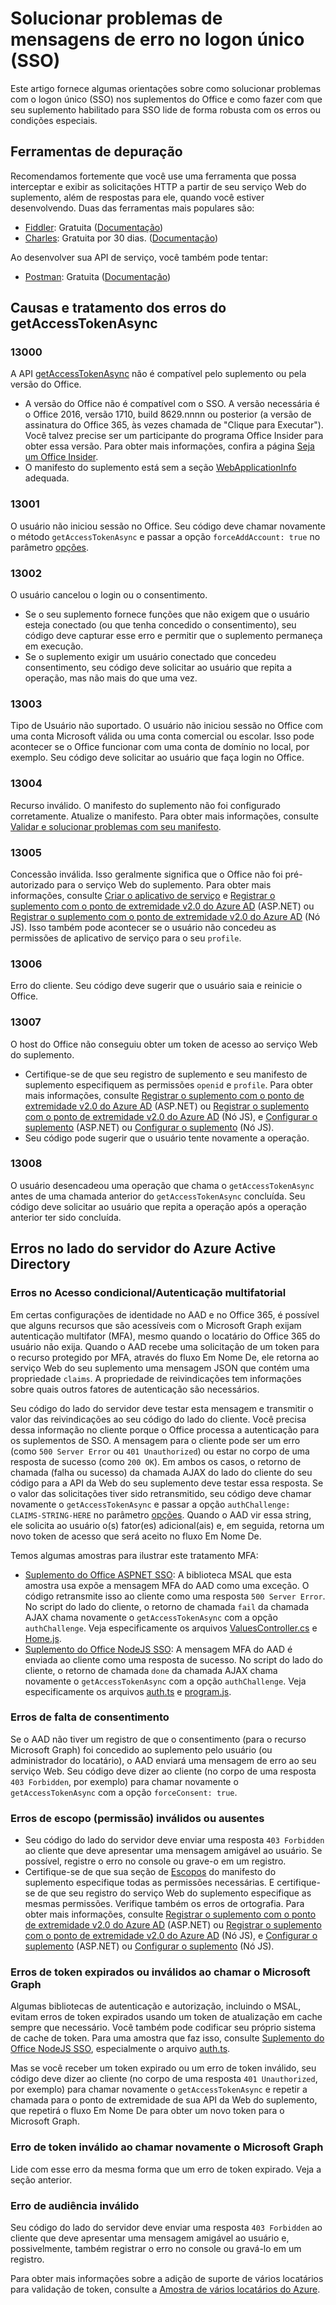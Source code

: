 # <a name="troubleshoot-error-messages-for-single-sign-on-sso"></a>Solucionar problemas de mensagens de erro no logon único (SSO)

Este artigo fornece algumas orientações sobre como solucionar problemas com o logon único (SSO) nos suplementos do Office e como fazer com que seu suplemento habilitado para SSO lide de forma robusta com os erros ou condições especiais.

## <a name="debugging-tools"></a>Ferramentas de depuração

Recomendamos fortemente que você use uma ferramenta que possa interceptar e exibir as solicitações HTTP a partir de seu serviço Web do suplemento, além de respostas para ele, quando você estiver desenvolvendo. Duas das ferramentas mais populares são: 

- [Fiddler](http://www.telerik.com/fiddler): Gratuita ([Documentação](http://docs.telerik.com/fiddler/configure-fiddler/tasks/configurefiddler))
- [Charles](https://www.charlesproxy.com/): Gratuita por 30 dias. ([Documentação](https://www.charlesproxy.com/documentation/))

Ao desenvolver sua API de serviço, você também pode tentar:

- [Postman](http://www.getpostman.com/postman): Gratuita ([Documentação](https://www.getpostman.com/docs/))

## <a name="causes-and-handling-of-errors-from-getaccesstokenasync"></a>Causas e tratamento dos erros do getAccessTokenAsync

### <a name="13000"></a>13000

A API [getAccessTokenAsync](http://dev.office.com/reference/add-ins/shared/office.context.auth.getAccessTokenAsync) não é compatível pelo suplemento ou pela versão do Office. 

- A versão do Office não é compatível com o SSO. A versão necessária é o Office 2016, versão 1710, build 8629.nnnn ou posterior (a versão de assinatura do Office 365, às vezes chamada de "Clique para Executar"). Você talvez precise ser um participante do programa Office Insider para obter essa versão. Para obter mais informações, confira a página [Seja um Office Insider](https://products.office.com/en-us/office-insider?tab=tab-1). 
- O manifesto do suplemento está sem a seção [WebApplicationInfo](http://dev.office.com/reference/add-ins/manifest/webapplicationinfo) adequada.

### <a name="13001"></a>13001

O usuário não iniciou sessão no Office. Seu código deve chamar novamente o método `getAccessTokenAsync` e passar a opção `forceAddAccount: true` no parâmetro [opções](http://dev.office.com/reference/add-ins/shared/office.context.auth.getAccessTokenAsync#parameters). 

### <a name="13002"></a>13002

O usuário cancelou o login ou o consentimento. 
- Se o seu suplemento fornece funções que não exigem que o usuário esteja conectado (ou que tenha concedido o consentimento), seu código deve capturar esse erro e permitir que o suplemento permaneça em execução.
- Se o suplemento exigir um usuário conectado que concedeu consentimento, seu código deve solicitar ao usuário que repita a operação, mas não mais do que uma vez. 

### <a name="13003"></a>13003

Tipo de Usuário não suportado. O usuário não iniciou sessão no Office com uma conta Microsoft válida ou uma conta comercial ou escolar. Isso pode acontecer se o Office funcionar com uma conta de domínio no local, por exemplo. Seu código deve solicitar ao usuário que faça login no Office.

### <a name="13004"></a>13004

Recurso inválido. O manifesto do suplemento não foi configurado corretamente. Atualize o manifesto. Para obter mais informações, consulte [Validar e solucionar problemas com seu manifesto](troubleshoot-manifest.md).

### <a name="13005"></a>13005

Concessão inválida. Isso geralmente significa que o Office não foi pré-autorizado para o serviço Web do suplemento. Para obter mais informações, consulte [Criar o aplicativo de serviço](../develop/sso-in-office-add-ins.md#create-the-service-application) e [Registrar o suplemento com o ponto de extremidade v2.0 do Azure AD](../develop/create-sso-office-add-ins-aspnet.md#register-the-add-in-with-azure-ad-v2-0-endpoint) (ASP.NET) ou [Registrar o suplemento com o ponto de extremidade v2.0 do Azure AD](../develop/create-sso-office-add-ins-nodejs.md#register-the-add-in-with-azure-ad-v2-0-endpoint) (Nó JS). Isso também pode acontecer se o usuário não concedeu as permissões de aplicativo de serviço para o seu `profile`.

### <a name="13006"></a>13006

Erro do cliente. Seu código deve sugerir que o usuário saia e reinicie o Office.

### <a name="13007"></a>13007

O host do Office não conseguiu obter um token de acesso ao serviço Web do suplemento.
- Certifique-se de que seu registro de suplemento e seu manifesto de suplemento especifiquem as permissões `openid` e `profile`. Para obter mais informações, consulte [Registrar o suplemento com o ponto de extremidade v2.0 do Azure AD](../develop/create-sso-office-add-ins-aspnet.md#register-the-add-in-with-azure-ad-v2-0-endpoint) (ASP.NET) ou [Registrar o suplemento com o ponto de extremidade v2.0 do Azure AD](../develop/create-sso-office-add-ins-nodejs.md#register-the-add-in-with-azure-ad-v2-0-endpoint) (Nó JS), e [Configurar o suplemento](../develop/create-sso-office-add-ins-aspnet.md#configure-the-add-in) (ASP.NET) ou [Configurar o suplemento](../develop/create-sso-office-add-ins-nodejs.md#configure-the-add-in) (Nó JS).
- Seu código pode sugerir que o usuário tente novamente a operação.

### <a name="13008"></a>13008

O usuário desencadeou uma operação que chama o `getAccessTokenAsync` antes de uma chamada anterior do `getAccessTokenAsync` concluída. Seu código deve solicitar ao usuário que repita a operação após a operação anterior ter sido concluída.

## <a name="errors-on-the-server-side-from-azure-active-directory"></a>Erros no lado do servidor do Azure Active Directory

### <a name="conditional-access--multifactor-authentication-errors"></a>Erros no Acesso condicional/Autenticação multifatorial
 
Em certas configurações de identidade no AAD e no Office 365, é possível que alguns recursos que são acessíveis com o Microsoft Graph exijam autenticação multifator (MFA), mesmo quando o locatário do Office 365 do usuário não exija. Quando o AAD recebe uma solicitação de um token para o recurso protegido por MFA, através do fluxo Em Nome De, ele retorna ao serviço Web do seu suplemento uma mensagem JSON que contém uma propriedade `claims`. A propriedade de reivindicações tem informações sobre quais outros fatores de autenticação são necessários. 

Seu código do lado do servidor deve testar esta mensagem e transmitir o valor das reivindicações ao seu código do lado do cliente. Você precisa dessa informação no cliente porque o Office processa a autenticação para os suplementos de SSO. A mensagem para o cliente pode ser um erro (como `500 Server Error` ou `401 Unauthorized`) ou estar no corpo de uma resposta de sucesso (como `200 OK`). Em ambos os casos, o retorno de chamada (falha ou sucesso) da chamada AJAX do lado do cliente do seu código para a API da Web do seu suplemento deve testar essa resposta. Se o valor das solicitações tiver sido retransmitido, seu código deve chamar novamente o `getAccessTokenAsync` e passar a opção `authChallenge: CLAIMS-STRING-HERE` no parâmetro [opções](http://dev.office.com/reference/add-ins/shared/office.context.auth.getAccessTokenAsync#parameters). Quando o AAD vir essa string, ele solicita ao usuário o(s) fator(es) adicional(ais) e, em seguida, retorna um novo token de acesso que será aceito no fluxo Em Nome De.

Temos algumas amostras para ilustrar este tratamento MFA: 

- [Suplemento do Office ASPNET SSO](https://github.com/OfficeDev/Office-Add-in-ASPNET-SSO): A biblioteca MSAL que esta amostra usa expõe a mensagem MFA do AAD como uma exceção. O código retransmite isso ao cliente como uma resposta `500 Server Error`. No script do lado do cliente, o retorno de chamada `fail` da chamada AJAX chama novamente o `getAccessTokenAsync` com a opção `authChallenge`. Veja especificamente os arquivos [ValuesController.cs](https://github.com/OfficeDev/Office-Add-in-ASPNET-SSO/blob/master/Complete/Office-Add-in-ASPNET-SSO-WebAPI/Controllers/ValuesController.cs) e [Home.js](https://github.com/OfficeDev/Office-Add-in-ASPNET-SSO/blob/master/Complete/Office-Add-in-ASPNET-SSO-WebAPI/Scripts/Home.js).
- [Suplemento do Office NodeJS SSO](https://github.com/OfficeDev/Office-Add-in-NodeJS-SSO): A mensagem MFA do AAD é enviada ao cliente como uma resposta de sucesso. No script do lado do cliente, o retorno de chamada `done` da chamada AJAX chama novamente o `getAccessTokenAsync` com a opção `authChallenge`. Veja especificamente os arquivos [auth.ts](https://github.com/OfficeDev/Office-Add-in-NodeJS-SSO/blob/master/Completed/src/auth.ts) e [program.js](https://github.com/OfficeDev/Office-Add-in-NodeJS-SSO/blob/master/Completed/public/program.js).

### <a name="consent-missing-errors"></a>Erros de falta de consentimento

Se o AAD não tiver um registro de que o consentimento (para o recurso Microsoft Graph) foi concedido ao suplemento pelo usuário (ou administrador do locatário), o AAD enviará uma mensagem de erro ao seu serviço Web. Seu código deve dizer ao cliente (no corpo de uma resposta `403 Forbidden`, por exemplo) para chamar novamente o `getAccessTokenAsync` com a opção `forceConsent: true`.

### <a name="invalid-or-missing-scope-permission-errors"></a>Erros de escopo (permissão) inválidos ou ausentes

- Seu código do lado do servidor deve enviar uma resposta `403 Forbidden` ao cliente que deve apresentar uma mensagem amigável ao usuário. Se possível, registre o erro no console ou grave-o em um registro.
- Certifique-se de que sua seção de [Escopos](http://dev.office.com/reference/add-ins/manifest/scopes) do manifesto do suplemento especifique todas as permissões necessárias. E certifique-se de que seu registro do serviço Web do suplemento especifique as mesmas permissões. Verifique também os erros de ortografia. Para obter mais informações, consulte [Registrar o suplemento com o ponto de extremidade v2.0 do Azure AD](../develop/create-sso-office-add-ins-aspnet.md#register-the-add-in-with-azure-ad-v2-0-endpoint) (ASP.NET) ou [Registrar o suplemento com o ponto de extremidade v2.0 do Azure AD](../develop/create-sso-office-add-ins-nodejs.md#register-the-add-in-with-azure-ad-v2-0-endpoint) (Nó JS), e [Configurar o suplemento](../develop/create-sso-office-add-ins-aspnet.md#configure-the-add-in) (ASP.NET) ou [Configurar o suplemento](../develop/create-sso-office-add-ins-nodejs.md#configure-the-add-in) (Nó JS).

### <a name="expired-or-invalid-token-errors-when-calling-microsoft-graph"></a>Erros de token expirados ou inválidos ao chamar o Microsoft Graph

Algumas bibliotecas de autenticação e autorização, incluindo o MSAL, evitam erros de token expirados usando um token de atualização em cache sempre que necessário. Você também pode codificar seu próprio sistema de cache de token. Para uma amostra que faz isso, consulte [Suplemento do Office NodeJS SSO](https://github.com/OfficeDev/Office-Add-in-NodeJS-SSO), especialmente o arquivo [auth.ts](https://github.com/OfficeDev/Office-Add-in-NodeJS-SSO/blob/master/Completed/src/auth.ts).

Mas se você receber um token expirado ou um erro de token inválido, seu código deve dizer ao cliente (no corpo de uma resposta `401 Unauthorized`, por exemplo) para chamar novamente o `getAccessTokenAsync` e repetir a chamada para o ponto de extremidade de sua API da Web do suplemento, que repetirá o fluxo Em Nome De para obter um novo token para o Microsoft Graph. 

### <a name="invalid-token-error-when-calling-microsoft-graph"></a>Erro de token inválido ao chamar novamente o Microsoft Graph

Lide com esse erro da mesma forma que um erro de token expirado. Veja a seção anterior.

### <a name="invalid-audience-error"></a>Erro de audiência inválido

Seu código do lado do servidor deve enviar uma resposta `403 Forbidden` ao cliente que deve apresentar uma mensagem amigável ao usuário e, possivelmente, também registrar o erro no console ou gravá-lo em um registro.

Para obter mais informações sobre a adição de suporte de vários locatários para validação de token, consulte a [Amostra de vários locatários do Azure](https://github.com/Azure-Samples/active-directory-dotnet-webapp-webapi-multitenant-openidconnect).
